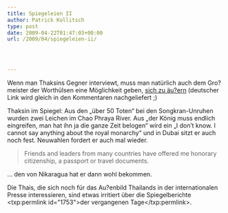 ```yaml
---
title: Spiegeleien II
author: Patrick Kollitsch
type: post
date: 2009-04-22T01:47:03+00:00
url: /2009/04/spiegeleien-ii/




---
```

Wenn man Thaksins Gegner interviewt, muss man natürlich auch dem Gro?meister der Worthülsen eine Möglichkeit geben, [sich zu äu?ern][1] (deutscher Link wird gleich in den Kommentaren nachgeliefert ;)

Thaksin im Spiegel: Aus den &#8222;über 50 Toten&#8220; bei den Songkran-Unruhen wurden zwei Leichen im Chao Phraya River. Aus &#8222;der König muss endlich eingreifen, man hat ihn ja die ganze Zeit belogen&#8220; wird ein &#8222;I don&#8217;t know. I cannot say anything about the royal monarchy&#8220; und in Dubai sitzt er auch noch fest. Neuwahlen fordert er auch mal wieder.

> Friends and leaders from many countries have offered me honorary citizenship, a passport or travel documents. 

&#8230; den von Nikaragua hat er dann wohl bekommen.

Die Thais, die sich noch für das Au?enbild Thailands in der internationalen Presse interessieren, sind etwas irritiert über die Spiegelberichte <txp:permlink id="1753">der vergangenen Tage</txp:permlink>.

 [1]: http://www.spiegel.de/international/world/0,1518,619943,00.html